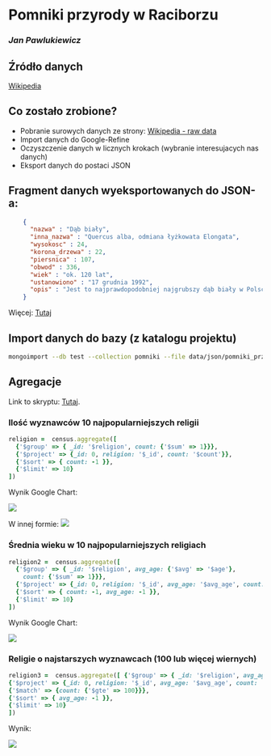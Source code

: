 # Pomniki przyrody w Raciborzu

### *Jan Pawlukiewicz*

## Źródło danych
[Wikipedia](http://pl.wikipedia.org/wiki/Pomniki_przyrody_w_Raciborzu)

## Co zostało zrobione?

* Pobranie surowych danych ze strony: [Wikipedia - raw data](http://pl.wikipedia.org/w/index.php?title=Pomniki_przyrody_w_Raciborzu&action=edit&section=1)
* Import danych do Google-Refine
* Oczyszczenie danych w licznych krokach (wybranie interesujacych nas danych)
* Eksport danych do postaci JSON 


## Fragment danych wyeksportowanych do JSON-a:
```json
    {
      "nazwa" : "Dąb biały",
      "inna_nazwa" : "Quercus alba, odmiana łyżkowata Elongata",
      "wysokosc" : 24,
      "korona_drzewa" : 22,
      "piersnica" : 107,
      "obwod" : 336,
      "wiek" : "ok. 120 lat",
      "ustanowiono" : "17 grudnia 1992",
      "opis" : "Jest to najprawdopodobniej najgrubszy dąb biały w Polsce. Znajduje się w dobrym stanie zdrowotnym. Objęto go ochroną w celach naukowo-dydaktycznych, ze względu na atrakcyjny pokrój drzewa oraz budowę morfologiczną liści i kory drzewa, a także ze względu na pokaźne rozmiary. Jest to również egzotyczny gatunek pochodzący z Ameryki Północnej, rzadko spotykany w Polsce."
    }
```
Więcej: [Tutaj](/data/json/pomniki_przyrody_w_raciborzu.json)


## Import danych do bazy (z katalogu projektu)
```bash
mongoimport --db test --collection pomniki --file data/json/pomniki_przyrody_w_raciborzu.json
```

## Agregacje

Link to skryptu: [Tutaj](/scripts/ruby/jpawlukiewicz.rb).

### Ilość wyznawców 10 najpopularniejszych religii

```ruby
religion =  census.aggregate([ 
  {'$group' => { _id: '$religion', count: {'$sum' => 1}}},
  {'$project' => {_id: 0, religion: '$_id', count: '$count'}},
  {'$sort' => { count: -1 }},
  {'$limit' => 10}
])
```

Wynik Google Chart:

![](https://raw.github.com/joshuaBE/data-refine/master/images/jpawlukiewicz/chart1.png)


W innej formie:
![](https://raw.github.com/joshuaBE/data-refine/master/images/jpawlukiewicz/chart2.png)


### Średnia wieku w 10 najpopularniejszych religiach

```ruby
religion2 =  census.aggregate([ 
  {'$group' => { _id: '$religion', avg_age: {'$avg' => '$age'}, 
    count: {'$sum' => 1}}},
  {'$project' => {_id: 0, religion: '$_id', avg_age: '$avg_age', count: '$count'}},
  {'$sort' => { count: -1, avg_age: -1 }},
  {'$limit' => 10}
])
```

Wynik Google Chart:

![](https://raw.github.com/joshuaBE/data-refine/master/images/jpawlukiewicz/chart3.png)


### Religie o najstarszych wyznawcach (100 lub więcej wiernych)

```ruby
religion3 =  census.aggregate([ {'$group' => { _id: '$religion', avg_age: {'$avg' => '$age'}, count: {'$sum' => 1}}} ,
{'$project' => {_id: 0, religion: '$_id', avg_age: '$avg_age', count: '$count'}},
{'$match' => {count: {'$gte' => 100}}},
{'$sort' => { avg_age: -1 }},
{'$limit' => 10}
])
```

Wynik:

![](https://raw.github.com/joshuaBE/data-refine/master/images/jpawlukiewicz/chart4.png)

